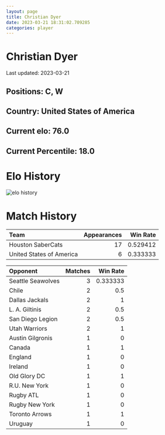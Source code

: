 ```yaml
---  
layout: page  
title: Christian Dyer  
date: 2023-03-21 18:31:02.709285  
categories: player  
---
```

# Christian Dyer


Last updated: 2023-03-21
## Positions: C, W

## Country: United States of America

## Current elo: 76.0

## Current Percentile: 18.0

# Elo History


![elo history](history_ChristianDyer.png)
# Match History


| Team                     |   Appearances |   Win Rate |
|:-------------------------|--------------:|-----------:|
| Houston SaberCats        |            17 |   0.529412 |
| United States of America |             6 |   0.333333 |

| Opponent          |   Matches |   Win Rate |
|:------------------|----------:|-----------:|
| Seattle Seawolves |         3 |   0.333333 |
| Chile             |         2 |   0.5      |
| Dallas Jackals    |         2 |   1        |
| L. A. Giltinis    |         2 |   0.5      |
| San Diego Legion  |         2 |   0.5      |
| Utah Warriors     |         2 |   1        |
| Austin Gilgronis  |         1 |   0        |
| Canada            |         1 |   1        |
| England           |         1 |   0        |
| Ireland           |         1 |   0        |
| Old Glory DC      |         1 |   1        |
| R.U. New York     |         1 |   0        |
| Rugby ATL         |         1 |   0        |
| Rugby New York    |         1 |   0        |
| Toronto Arrows    |         1 |   1        |
| Uruguay           |         1 |   0        |